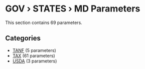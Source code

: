 # GOV › STATES › MD Parameters

This section contains 69 parameters.

## Categories

- [TANF](tanf/index.md) (5 parameters)
- [TAX](tax/index.md) (61 parameters)
- [USDA](usda/index.md) (3 parameters)
